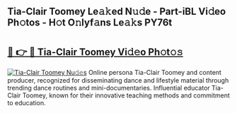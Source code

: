 ## Tia-Clair Toomey Le𝚊𝚔ed N𝚞𝚍e - Part-iBL Vi𝚍eo Ph𝚘tos - H𝚘t O𝚗lyf𝚊ns Le𝚊𝚔s PY76t

# <h2><a href="http://hf6k3x.feru.top/?c=Tia-Clair+Toomey">🔗 👉 🔴 Tia-Clair Toomey Vi𝚍𝚎o Ph𝚘t𝚘𝚜</a></h2>

[![Tia-Clair Toomey Nu𝚍𝚎s](https://i.imgur.com/0TWrTi3.gif)](http://hf6k3x.feru.top/?c=Tia-Clair+Toomey)
Online persona Tia-Clair Toomey and content producer, recognized for disseminating dance and lifestyle material through trending dance routines and mini-documentaries. Influential educator Tia-Clair Toomey, known for their innovative teaching methods and commitment to education. 
